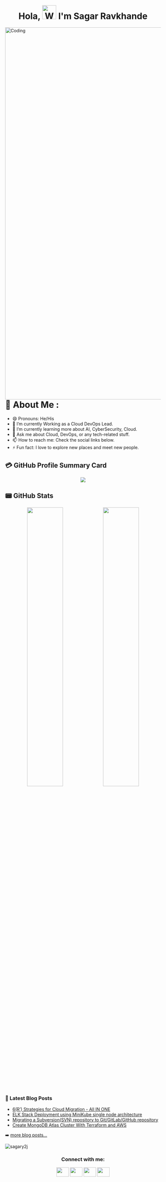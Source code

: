 <h1 align="center"> Hola, <img src="https://raw.githubusercontent.com/nixin72/nixin72/master/wave.gif" 
         alt="Waving hand animated gif"
         height="45"
         width="45" /> I'm Sagar Ravkhande</h1>

<img align="right" alt="Coding" width="1200" src="https://res.cloudinary.com/practicaldev/image/fetch/s--sNXjzc6P--/c_limit%2Cf_auto%2Cfl_progressive%2Cq_66%2Cw_880/https://media1.tenor.com/images/0c34272909ee2a4db5606a014082312b/tenor.gif%3Fitemid%3D15828752">

# 💫 About Me :
- 😄 Pronouns: He/His
- 🔭 I’m currently Working as a Cloud DevOps Lead.
- 🌱 I’m currently learning more about AI, CyberSecurity, Cloud.
- 💬 Ask me about Cloud, DevOps, or any tech-related stuff.
- 📫 How to reach me: Check the social links below.
- ⚡ Fun fact: I love to explore new places and meet new people.

<!-- 
[![trophy](https://github-profile-trophy.vercel.app/?username=sagary2j&margin-w=75&margin-h=75)](https://github.com/ryo-ma/github-profile-trophy)
<img align="right" alt="Coding" width="1200" src="https://res.cloudinary.com/practicaldev/image/fetch/s--sNXjzc6P--/c_limit%2Cf_auto%2Cfl_progressive%2Cq_66%2Cw_880/https://media1.tenor.com/images/0c34272909ee2a4db5606a014082312b/tenor.gif%3Fitemid%3D15828752">
[![GitHub Streak](http://github-readme-streak-stats.herokuapp.com?user=sagary2j&theme=green_nur&margin-w=75&margin-h=75)](https://git.io/streak-stats)
![Anurag's GitHub stats](https://github-readme-stats.vercel.app/api?username=sagary2j&show_icons=true&theme=dracula&margin-w=75&margin-h=75)
[![Top Langs](https://github-readme-stats.vercel.app/api/top-langs/?username=sagary2j&langs_count=8&show_icons=true&theme=dracula&margin-w=75&margin-h=75)](https://github.com/anuraghazra/github-readme-stats)
-->

## 💳 GitHub Profile Summary Card
<p align="center">
  <img src="https://github-profile-summary-cards.vercel.app/api/cards/profile-details?username=sagary2j&theme=vue"/>
</p>

## 📟 GitHub Stats
<p align="center">
	<img width="48%" src="https://github-readme-stats.vercel.app/api?username=sagary2j&show_icons=true&theme=dracula" />
	<img width="48%" src="https://github-readme-streak-stats.herokuapp.com/?user=sagary2j&theme=dracula" />
</p>

### 📕 Latest Blog Posts

<!-- BLOG-POST-LIST:START -->
- [6(R’) Strategies for Cloud Migration - All IN ONE](https://dev.to/sagary2j/6r-strategies-for-cloud-migration-all-in-one-23l8)
- [ELK Stack Deployment using MiniKube single node architecture](https://dev.to/sagary2j/elk-stack-deployment-using-minikube-single-node-architecture-16cl)
- [Migrating a Subversion(SVN) repository to Git/GitLab/GitHub repository](https://dev.to/sagary2j/migrating-a-subversionsvn-repository-to-gitgitlabgithub-repository-2me3)
- [Create MongoDB Atlas Cluster With Terraform and AWS](https://dev.to/sagary2j/create-mongodb-atlas-cluster-with-terraform-and-aws-51d8)
<!-- BLOG-POST-LIST:END -->
➡️ [more blog posts...](https://dev.to/sagary2j)

<p align="left"> <img src="https://komarev.com/ghpvc/?username=sagary2j&label=Views&color=green&style=plastic&style=for-the-badge" alt="sagary2j" /> </p>

<h3 align="center">Connect with me:</h3>
<p align="center">
<a href="http://www.twitter.com/RavkhandeSagar" target="blank"><img align="center" src="https://cdn.jsdelivr.net/npm/simple-icons@3.0.1/icons/twitter.svg" alt="" height="30" width="40" /></a>
<a href="https://www.linkedin.com/in/sagar-ravkhande/" target="blank"><img align="center" src="https://cdn.jsdelivr.net/npm/simple-icons@3.0.1/icons/linkedin.svg" alt="" height="30" width="40" /></a>
<a href="https://sagary2j.github.io/Sagar-Ravkhande" target="blank"><img align="center" src="https://visualpharm.com/assets/78/Website-595b40b75ba036ed117d5c7f.svg" alt="" height="30" width="40" /></a>
<a href="https://www.instagram.com/kakorot_the_super_saiyan/" target="blank"><img align="center" src="https://cdn.jsdelivr.net/npm/simple-icons@3.0.1/icons/instagram.svg" alt="" height="30" width="40" /></a>
<!--
<a href="https://www.instagram.com/kakorot_the_super_saiyan/" target="blank"><img align="center" src="https://cdn.jsdelivr.net/npm/simple-icons@3.0.1/icons/instagram.svg" alt="" height="30" width="40" /></a>
<a href="your link" target="blank"><img align="center" src="https://cdn.jsdelivr.net/npm/simple-icons@3.0.1/icons/youtube.svg" alt="" height="30" width="40" /></a>
-->
</p>
